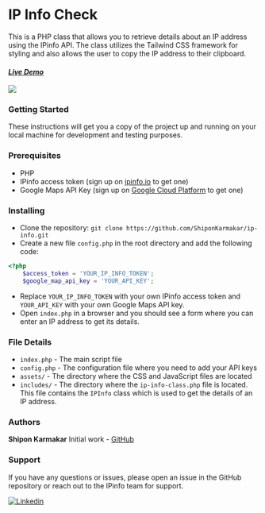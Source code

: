 # IP Info Check
This is a PHP class that allows you to retrieve details about an IP address using the IPinfo API. The class utilizes the Tailwind CSS framework for styling and also allows the user to copy the IP address to their clipboard.
#### [***Live Demo***](https://getip.univahost.com/)

![](https://res.cloudinary.com/ketney/image/upload/v1675016087/IP_Info_Check_PHP_Script_c8ryuf.png)

### Getting Started
These instructions will get you a copy of the project up and running on your local machine for development and testing purposes.

### Prerequisites
- PHP
- IPinfo access token (sign up on [ipinfo.io](https://ipinfo.io/) to get one)
- Google Maps API Key (sign up on [Google Cloud Platform](https://cloud.google.com/) to get one)

### Installing
- Clone the repository: `git clone https://github.com/ShiponKarmakar/ip-info.git`
- Create a new file `config.php` in the root directory and add the following code:

```php
<?php
    $access_token = 'YOUR_IP_INFO_TOKEN';
    $google_map_api_key = 'YOUR_API_KEY';
```
- Replace `YOUR_IP_INFO_TOKEN` with your own IPinfo access token and `YOUR_API_KEY` with your own Google Maps API key.
- Open `index.php` in a browser and you should see a form where you can enter an IP address to get its details.

### File Details
- `index.php` - The main script file
- `config.php` - The configuration file where you need to add your API keys
- `assets/` - The directory where the CSS and JavaScript files are located
- `includes/` - The directory where the `ip-info-class.php` file is located. This file contains the `IPInfo` class which is used to get the details of an IP address.

### Authors
**Shipon Karmakar** Initial work - [GitHub](https://github.com/shiponkarmakar)

### Support
If you have any questions or issues, please open an issue in the GitHub repository or reach out to the IPinfo team for support.

[![Linkedin](https://res.cloudinary.com/ketney/image/upload/v1675016901/Linkedin-Logo-2011-2019-140x35_pnmlys.png)](https://www.linkedin.com/in/shiponkarmakar/)
